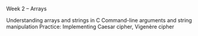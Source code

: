 Week 2 – Arrays

Understanding arrays and strings in C
Command-line arguments and string manipulation
Practice: Implementing Caesar cipher, Vigenère cipher
